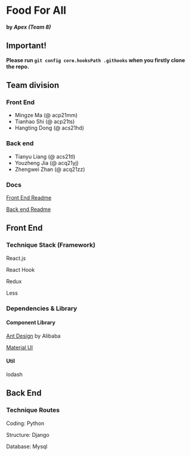 # Food For All
**by *Apex (Team 8)***

## Important!
**Please run ```git config core.hooksPath .githooks``` when you firstly clone the repo.**

## Team division

### Front End

- Mingze Ma (@ acp21mm)
- Tianhao Shi (@ acp21ts)
- Hangting Dong (@ acs21hd)

### Back end

- Tianyu Liang (@ acs21tl)
- Youzheng Jia (@ acq21yj)
- Zhengwei Zhan (@ acq21zz)

### Docs

[Front End Readme](https://git.shefcompsci.org.uk/com6103-2021-22/team08/project/-/blob/main/web-app/README.md)

[Back end Readme](https://git.shefcompsci.org.uk/com6103-2021-22/team08/project/-/blob/main/server-app/README.md)

## Front End

### Technique Stack (Framework)

React.js

React Hook

Redux

Less

### Dependencies & Library

#### Component Library

[Ant Design](https://ant.design/components/overview-cn/) by Alibaba

[Material UI](https://mui.com/getting-started/installation/)

#### Util

lodash

## Back End

### Technique Routes

Coding: Python

Structure: Django

Database: Mysql
